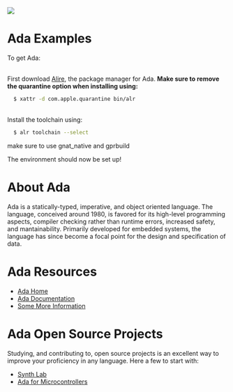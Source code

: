 <img src="https://raw.githubusercontent.com/rtoal/ple/master/docs/resources/ada-logo-64.png">

# Ada Examples

To get Ada:


 <br/> 
  First download <a href="https://ada-lang.io/">Alire</a>, the package manager for Ada. <b>Make sure to remove the quarantine option when installing using: </b>
 
  
  ```sh
    $ xattr -d com.apple.quarantine bin/alr
  ``` 
  
  
<br />Install the toolchain using: <br />

  ```sh
    $ alr toolchain --select
  ```  
  make sure to use gnat_native and gprbuild
 
 The environment should now be set up!

# About Ada

Ada is a statically-typed, imperative, and object oriented language. The language, conceived around 1980, is favored for its high-level programming aspects, compiler checking rather than runtime errors, increased safety, and mantainability. Primarily developed for embedded systems, the language has since become a focal point for the design and specification of data.

# Ada Resources

- [Ada Home](https://ada-lang.io/)
- [Ada Documentation](https://ada-lang.io/docs/arm/AA-1/)
- [Some More Information](https://www.adaic.org/advantages/ada-overview/)

# Ada Open Source Projects

Studying, and contributing to, open source projects is an excellent way to improve your proficiency in any language. Here a few to start with:
- [Synth Lab](https://github.com/raph-amiard/ada-synth-lib)
- [Ada for Microcontrollers](https://github.com/rowsail/AdaForMicrocontrollers)
